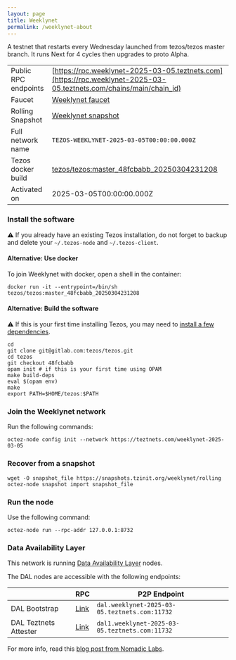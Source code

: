```yaml
---
layout: page
title: Weeklynet
permalink: /weeklynet-about
---
```


A testnet that restarts every Wednesday launched from tezos/tezos master branch. It runs Next for 4 cycles then upgrades to proto Alpha.

| | |
|-------|---------------------|
| Public RPC endpoints | [https://rpc.weeklynet-2025-03-05.teztnets.com](https://rpc.weeklynet-2025-03-05.teztnets.com/chains/main/chain_id)<br/> |
| Faucet | [Weeklynet faucet](https://faucet.weeklynet-2025-03-05.teztnets.com) |
| Rolling Snapshot | [Weeklynet snapshot](https://snapshots.tzinit.org/weeklynet/rolling) |
| Full network name | `TEZOS-WEEKLYNET-2025-03-05T00:00:00.000Z` |
| Tezos docker build | [tezos/tezos:master_48fcbabb_20250304231208](https://hub.docker.com/r/tezos/tezos/tags?page=1&ordering=last_updated&name=master_48fcbabb_20250304231208) |
| Activated on | 2025-03-05T00:00:00.000Z |





### Install the software

⚠️  If you already have an existing Tezos installation, do not forget to backup and delete your `~/.tezos-node` and `~/.tezos-client`.



#### Alternative: Use docker

To join Weeklynet with docker, open a shell in the container:

```
docker run -it --entrypoint=/bin/sh tezos/tezos:master_48fcbabb_20250304231208
```


#### Alternative: Build the software

⚠️  If this is your first time installing Tezos, you may need to [install a few dependencies](https://tezos.gitlab.io/introduction/howtoget.html#setting-up-the-development-environment-from-scratch).

```
cd
git clone git@gitlab.com:tezos/tezos.git
cd tezos
git checkout 48fcbabb
opam init # if this is your first time using OPAM
make build-deps
eval $(opam env)
make
export PATH=$HOME/tezos:$PATH
```

### Join the Weeklynet network

Run the following commands:

```
octez-node config init --network https://teztnets.com/weeklynet-2025-03-05

```


### Recover from a snapshot

```
wget -O snapshot_file https://snapshots.tzinit.org/weeklynet/rolling
octez-node snapshot import snapshot_file
```


### Run the node

Use the following command:

```
octez-node run --rpc-addr 127.0.0.1:8732
```




### Data Availability Layer

This network is running [Data Availability Layer](https://tezos.gitlab.io/shell/dal.html) nodes.


The DAL nodes are accessible with the following endpoints:

| | RPC | P2P Endpoint |
|------------|---------|--------------|
| DAL Bootstrap | [Link](https://dal-bootstrap-rpc.weeklynet-2025-03-05.teztnets.com/p2p/gossipsub/scores) | `dal.weeklynet-2025-03-05.teztnets.com:11732` |
| DAL Teztnets Attester | [Link](https://dal-attester-rpc.weeklynet-2025-03-05.teztnets.com/p2p/gossipsub/scores) | `dal1.weeklynet-2025-03-05.teztnets.com:11732` |


For more info, read this [blog post from Nomadic Labs](https://research-development.nomadic-labs.com/data-availability-layer-tezos.html).



